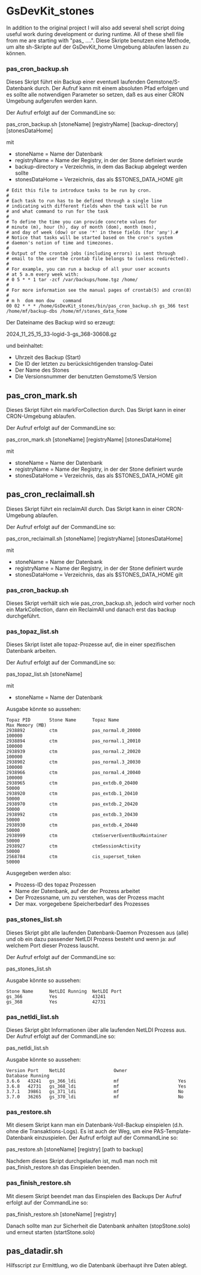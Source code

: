 # GsDevKit_stones

In addition to the original project I will also add several shell script doing useful work during development or during runtime. All of these shell file from me are starting with "pas_ ....". 
Diese Skripte benutzen eine Methode, um alte sh-Skripte auf der GsDevKit_home Umgebung ablaufen lassen zu können.

### pas_cron_backup.sh

Dieses Skript führt ein Backup einer eventuell laufenden Gemstone/S-Datenbank durch. 
Der Aufruf kann mit einem absoluten Pfad erfolgen und es sollte alle notwendigen Parameter so setzen, daß es aus einer CRON Umgebung aufgerufen werden kann.

Der Aufruf erfolgt auf der CommandLine so:

pas_cron_backup.sh [stoneName] [registryName] [backup-directory] [stonesDataHome]

mit

- stoneName = Name der Datenbank
- registryName = Name der Registry, in der der Stone definiert wurde
- backup-directory = Verzeichnis, in dem das Backup abgelegt werden sollte
- stonesDataHome = Verzeichnis, das als $STONES_DATA_HOME gilt

```
# Edit this file to introduce tasks to be run by cron.
#
# Each task to run has to be defined through a single line
# indicating with different fields when the task will be run
# and what command to run for the task
#
# To define the time you can provide concrete values for
# minute (m), hour (h), day of month (dom), month (mon),
# and day of week (dow) or use '*' in these fields (for 'any').#
# Notice that tasks will be started based on the cron's system
# daemon's notion of time and timezones.
#
# Output of the crontab jobs (including errors) is sent through
# email to the user the crontab file belongs to (unless redirected).
#
# For example, you can run a backup of all your user accounts
# at 5 a.m every week with:
# 0 5 * * 1 tar -zcf /var/backups/home.tgz /home/
#
# For more information see the manual pages of crontab(5) and cron(8)
#
# m h  dom mon dow   command
00 02 * * * /home/GsDevKit_stones/bin/pas_cron_backup.sh gs_366 test /home/mf/backup-dbs /home/mf/stones_data_home
```
Der Dateiname des Backup wird so erzeugt:

2024_11_25_15_33-logid-3-gs_368-30608.gz

und beinhaltet:

- Uhrzeit des Backup (Start)
- Die ID der letzten zu berücksichtigenden translog-Datei
- Der Name des Stones
- Die Versionsnummer der benutzten Gemstome/S Version
## pas_cron_mark.sh

Dieses Skript führt ein markForCollection durch. Das Skript kann in einer CRON-Umgebung ablaufen.

Der Aufruf erfolgt auf der CommandLine so:

pas_cron_mark.sh [stoneName] [registryName] [stonesDataHome]

mit

- stoneName = Name der Datenbank
- registryName = Name der Registry, in der der Stone definiert wurde
- stonesDataHome = Verzeichnis, das als $STONES_DATA_HOME gilt


## pas_cron_reclaimall.sh

Dieses Skript führt ein reclaimAll durch. Das Skript kann in einer CRON-Umgebung ablaufen.

Der Aufruf erfolgt auf der CommandLine so:

pas_cron_reclaimall.sh [stoneName] [registryName] [stonesDataHome]

mit

- stoneName = Name der Datenbank
- registryName = Name der Registry, in der der Stone definiert wurde
- stonesDataHome = Verzeichnis, das als $STONES_DATA_HOME gilt

### pas_cron_backup.sh

Dieses Skript verhält sich wie pas_cron_backup.sh, jedoch wird vorher noch ein MarkCollection, dann ein ReclaimAll und danach erst das backup durchgeführt.

### pas_topaz_list.sh

Dieses Skript listet alle topaz-Prozesse auf, die in einer spezifischen Datenbank arbeiten. 

Der Aufruf erfolgt auf der CommandLine so:

pas_topaz_list.sh [stoneName]

mit

- stoneName = Name der Datenbank

Ausgabe könnte so aussehen:
````
Topaz PID       Stone Name      Topaz Name                              Max Memory (MB)
2938892         ctm             pas_normal.0_20000                      100000
2938894         ctm             pas_normal.1_20010                      100000
2938939         ctm             pas_normal.2_20020                      100000
2938902         ctm             pas_normal.3_20030                      100000
2938966         ctm             pas_normal.4_20040                      100000
2938965         ctm             pas_extdb.0_20400                       50000
2938920         ctm             pas_extdb.1_20410                       50000
2938970         ctm             pas_extdb.2_20420                       50000
2938992         ctm             pas_extdb.3_20430                       50000
2938930         ctm             pas_extdb.4_20440                       50000
2938999         ctm             ctmSserverEventBusMaintainer                    50000
2938927         ctm             ctmSessionActivity                      50000
2568784         ctm             cis_superset_token                      50000
````
Ausgegeben werden also:

- Prozess-ID des topaz Prozessen
- Name der Datenbank, auf der der Prozess arbeitet
- Der Prozessname, um zu verstehen, was der Prozess macht
- Der max. vorgegebene Speicherbedarf des Prozesses

### pas_stones_list.sh
Dieses Skript gibt alle laufenden Datenbank-Daemon Prozessen aus (alle) und ob ein dazu passender NetLDI Prozess besteht und wenn ja: auf welchem Port dieser Prozess lauscht.

Der Aufruf erfolgt auf der CommandLine so:

pas_stones_list.sh


Ausgabe könnte so aussehen:
````
Stone Name      NetLDI Running  NetLDI Port
gs_366          Yes             43241
gs_368          Yes             42731
````

### pas_netldi_list.sh
Dieses Skript gibt Informationen über alle laufenden NetLDI Prozess aus.
Der Aufruf erfolgt auf der CommandLine so:

pas_netldi_list.sh


Ausgabe könnte so aussehen:
````
Version Port    NetLDI                  Owner                   Database Running
3.6.6   43241   gs_366_ldi              mf                      Yes
3.6.8   42731   gs_368_ldi              mf                      Yes
3.7.1   39861   gs_371_ldi              mf                      No
3.7.0   36265   gs_370_ldi              mf                      No

````

### pas_restore.sh
Mit diesem Skript kann man ein Datenbank-Voll-Backup einspielen (d.h. ohne die Transaktions-Logs). Es ist auch der Weg, um eine PAS-Template-Datenbank einzuspielen.
Der Aufruf erfolgt auf der CommandLine so:

pas_restore.sh [stoneName] [registry] [path to backup]

Nachdem dieses Skript durchgelaufen ist, muß man noch mit pas_finish_restore.sh das Einspielen beenden.

### pas_finish_restore.sh
Mit diesem Skript beendet man das Einspielen des Backups
Der Aufruf erfolgt auf der CommandLine so:

pas_finish_restore.sh [stoneName] [registry]

Danach sollte man zur Sicherheit die Datenbank anhalten (stopStone.solo) und erneut starten (startStone.solo)


## pas_datadir.sh

Hilfsscript zur Ermittlung, wo die Datenbank überhaupt ihre Daten ablegt. 
